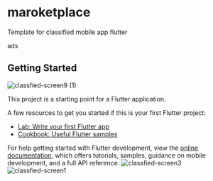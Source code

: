 # maroketplace
Template for classified mobile app flutter 


ads  

## Getting Started
![classfied-screen9 (1)](https://github.com/user-attachments/assets/23e31a21-4ac7-4dec-857e-d2de08be12a5)

This project is a starting point for a Flutter application.

A few resources to get you started if this is your first Flutter project:

- [Lab: Write your first Flutter app](https://docs.flutter.dev/get-started/codelab)
- [Cookbook: Useful Flutter samples](https://docs.flutter.dev/cookbook)

For help getting started with Flutter development, view the
[online documentation](https://docs.flutter.dev/), which offers tutorials,
samples, guidance on mobile development, and a full API reference.
![classfied-screen3](https://github.com/user-attachments/assets/6af490a8-8dc3-4e2b-9965-42f39e3a2b3a)
![classfied-screen1](https://github.com/user-attachments/assets/d7df39d3-df42-45c7-a5eb-0de88fb840fe)
